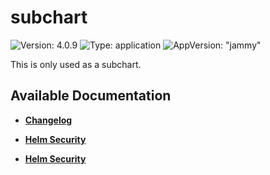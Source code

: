 # subchart

![Version: 4.0.9](https://img.shields.io/badge/Version-4.0.9-informational?style=flat-square) ![Type: application](https://img.shields.io/badge/Type-application-informational?style=flat-square) ![AppVersion: "jammy"](https://img.shields.io/badge/AppVersion-"jammy"-informational?style=flat-square)

This is only used as a subchart.

## Available Documentation

- [**Changelog**](CHANGELOG)

- [**Helm Security**](container-security)

- [**Helm Security**](helm-security)

